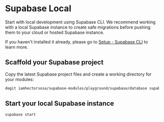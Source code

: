 # Supabase Local

Start with local development using Supabase CLI. We recommend working with a local Supabase instance to create safe migrations before pushing them to your cloud or hosted Supabase instance.

If you haven't installed it already, please go to [Setup - Supabase CLI](/getting-started/setup.html#supabase-cli) to learn more.

## Scaffold your Supabase project

Copy the latest Supabase project files and create a working directory for your modules:

<!-- TODO: Confirm the address -->

```bash
degit iamhectorsosa/supabase-modules/playground/supabase/database supabase
```

## Start your local Supabase instance

<!-- TODO: Write about docker containers -->

```bash
supabase start
```
